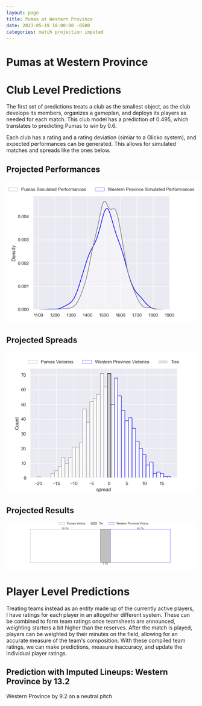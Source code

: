 ```yaml
---  
layout: page  
title: Pumas at Western Province  
date: 2023-05-19 18:00:00 -0500  
categories: match projection imputed  
---
```

# Pumas at Western Province

# Club Level Predictions


The first set of predictions treats a club as the smallest object, as the club develops its members, organizes a gameplan, and deploys its players as needed for each match. This club model has a prediction of 0.495, which translates to predicting Pumas to win by 0.6.

Each club has a rating and a rating deviation (simiar to a Glicko system), and expected performances can be generated. This allows for simulated matches and spreads like the ones below.
## Projected Performances


![Projected Performances](plots/performances_2023-05-19-WesternProvince-Pumas.png)
## Projected Spreads


![Projected Spreads](plots/spreads_2023-05-19-WesternProvince-Pumas.png)
## Projected Results


![Projected Results](plots/resultbar_2023-05-19-WesternProvince-Pumas.png)
# Player Level Predictions


Treating teams instead as an entity made up of the currently active players, I have ratings for each player in an altogether different system. These can be combined to form team ratings once teamsheets are announced, weighting starters a bit higher than the reserves. After the match is played, players can be weighted by their minutes on the field, allowing for an accurate measure of the team's composition. With these compiled team ratings, we can make predictions, measure inaccuracy, and update the individual player ratings.
## Prediction with Imputed Lineups: Western Province by 13.2


Western Province by 9.2 on a neutral pitch

